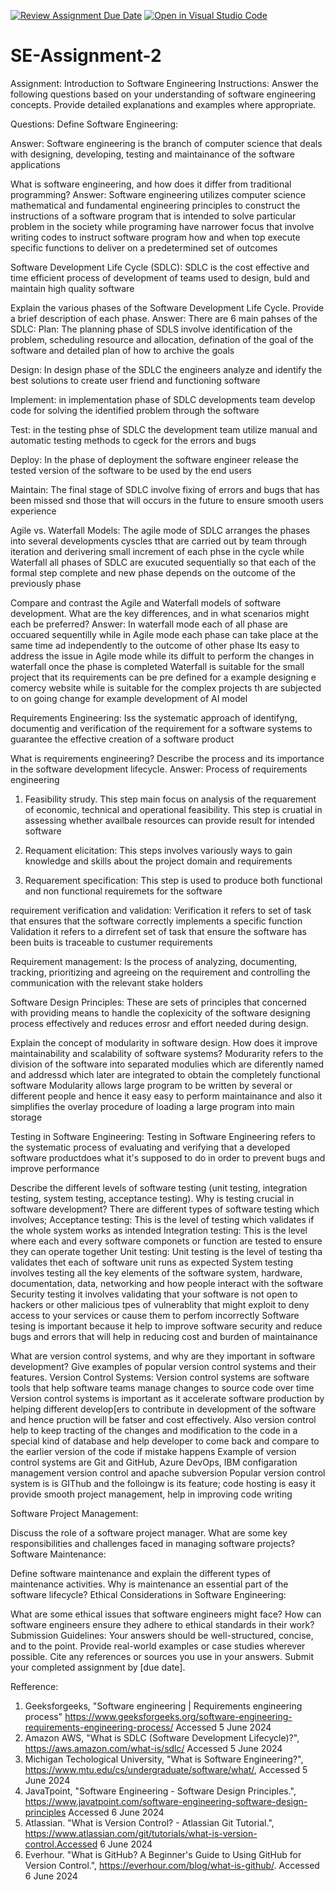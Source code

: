 [![Review Assignment Due Date](https://classroom.github.com/assets/deadline-readme-button-24ddc0f5d75046c5622901739e7c5dd533143b0c8e959d652212380cedb1ea36.svg)](https://classroom.github.com/a/-ucQIGTc)
[![Open in Visual Studio Code](https://classroom.github.com/assets/open-in-vscode-718a45dd9cf7e7f842a935f5ebbe5719a5e09af4491e668f4dbf3b35d5cca122.svg)](https://classroom.github.com/online_ide?assignment_repo_id=15205655&assignment_repo_type=AssignmentRepo)
# SE-Assignment-2
Assignment: Introduction to Software Engineering
Instructions:
Answer the following questions based on your understanding of software engineering concepts. Provide detailed explanations and examples where appropriate.

Questions:
Define Software Engineering:

Answer: Software engineering is the branch of computer science that deals with designing, developing, testing and maintainance of the software applications

What is software engineering, and how does it differ from traditional programming?
Answer: Software engineering utilizes computer science  mathematical and fundamental engineering principles to construct the instructions of a software program that is intended to solve particular problem in the society while programing have narrower focus that involve writing codes to instruct software program how and when top execute specific functions to deliver on a predetermined set of outcomes

Software Development Life Cycle (SDLC): SDLC is the cost effective and time efficient process of development of teams used to design, buld and maintain high quality software

Explain the various phases of the Software Development Life Cycle. Provide a brief description of each phase.
Answer: There are 6 main pahses of the SDLC:
Plan: The planning phase  of SDLS involve identification of the problem, scheduling resource and allocation, defination of the goal of the software and detailed plan of how to archive the goals

Design: In design phase of the SDLC the engineers analyze and identify the best solutions to create user friend and functioning software

Implement: in implementation phase of SDLC developments team develop code for solving the identified problem through the software

Test: in the testing phse of SDLC the development team utilize manual and automatic testing methods to cgeck for the errors and bugs

Deploy: In the phase of deployment the software engineer release the tested version of the software to be used by the end users

Maintain: The final stage of SDLC involve fixing of errors and bugs that has been missed snd those that will occurs in the future to ensure smooth users experience

Agile vs. Waterfall Models:
The agile mode of SDLC arranges the phases into several developments cyscles tthat are carried out  by team through iteration and derivering small increment of each phse in the cycle while Waterfall all phases of SDLC are exucuted sequentially so that each of the formal step complete and new phase depends on the outcome of the previously phase

Compare and contrast the Agile and Waterfall models of software development. What are the key differences, and in what scenarios might each be preferred?
Answer:
In waterfall mode each of all phase are occuared sequentilly while in Agile mode each phase can take place at the same time ad independently to the outcome of other phase
Its easy to address the issue in Agile mode while its diffult to perform the changes in waterfall once the phase is completed
Waterfall is suitable for the small project that its requirements can be pre defined for a example designing e comercy website while is suitable for the complex projects th are subjected to on going change for example development of AI model


Requirements Engineering:
Iss the systematic approach of identifyng, documentig and verification of the requirement for a software systems to guarantee  the effective creation of a software product

What is requirements engineering? Describe the process and its importance in the software development lifecycle.
Answer: Process of requirements engineering
1. Feasibility strudy. This step main focus on analysis of the requarement of economic, technical and operational feasibility. This step is cruatial in assessing whether availbale resources can provide result for intended software

2. Requament elicitation: This steps involves variously ways to gain knowledge and skills about the project domain and requirements

3. Requarement specification: This step is used to produce both functional and non functional requiremets for the software

requirement verification and validation: Verification it refers to set of task that ensures that the software correctly implements a specific function
Validation it refers to a dirrefent set of task that ensure the software has been buits is traceable to custumer requirements

Requirement management:  Is the process of analyzing, documenting, tracking, prioritizing and agreeing on the requirement and controlling the communication with the relevant stake holders 

Software Design Principles: These are sets of principles that concerned with providing means to handle the coplexicity of the software designing process effectively and reduces errosr and effort needed during design.

Explain the concept of modularity in software design. How does it improve maintainability and scalability of software systems?
Modurarity refers to the division of the software into separated modulies which are diferently named and addressd which later are integrated to obtain the completely functional software
Modularity allows large program to be written by several or different people and hence it easy easy to perform maintainance and also it simplifies the overlay procedure of loading a large program into main storage 

Testing in Software Engineering: Testing in Software Engineering refers to the systematic process of evaluating and verifying that a developed software productdoes what it's supposed to do in order to prevent bugs and improve performance

Describe the different levels of software testing (unit testing, integration testing, system testing, acceptance testing). Why is testing crucial in software development?
There are different types of software testing which involves;
Acceptance testing: This is the level of testing which validates if the whole system works as intended
Integration testing: This is the level where each and every software componets  or function are tested to ensure they can operate together
Unit testing: Unit testing is the level of testing tha validates thet each of software unit runs as expected
System testing involves testing all the key elements of the software system, hardware, documentation, data, networking and how people interact with the software
Security testing it involves validating that your software is not open to hackers or other malicious tpes of vulnerablity that might exploit to deny access to your services or cause them to perfom incorrectly 
Software tesing is important because it help to improve software security and reduce bugs and errors that will help in reducing cost and burden of maintainance

What are version control systems, and why are they important in software development? Give examples of popular version control systems and their features.
Version Control Systems: Version control systems are software tools that help software teams manage changes to source code over time
Version control systems is important as it accelerate software production by helping different develop[ers to contribute in development of the software and hence pruction will be fatser and cost effectively. Also version control help to keep tracting of the changes and modification to the code in a special kind of database and help developer to come back and compare to the earlier version of the code if mistake happens
Example of version control systems are Git and GitHub, Azure DevOps, IBM configaration management version control and apache subversion
Popular version control system is is GIThub and the folloingw is its feature; code hosting is easy it provide smooth project management, help in improving code writing 

Software Project Management:

Discuss the role of a software project manager. What are some key responsibilities and challenges faced in managing software projects?
Software Maintenance:

Define software maintenance and explain the different types of maintenance activities. Why is maintenance an essential part of the software lifecycle?
Ethical Considerations in Software Engineering:

What are some ethical issues that software engineers might face? How can software engineers ensure they adhere to ethical standards in their work?
Submission Guidelines:
Your answers should be well-structured, concise, and to the point.
Provide real-world examples or case studies wherever possible.
Cite any references or sources you use in your answers.
Submit your completed assignment by [due date].

Refference:
1. Geeksforgeeks, "Software engineering | Requirements engineering process" https://www.geeksforgeeks.org/software-engineering-requirements-engineering-process/ Accessed 5 June 2024
2. Amazon AWS, "What is SDLC (Software Development Lifecycle)?", https://aws.amazon.com/what-is/sdlc/ Accessed 5 June 2024
3. Michigan Techological University, "What is Software Engineering?", https://www.mtu.edu/cs/undergraduate/software/what/, Accessed 5 June 2024
4. JavaTpoint, "Software Engineering - Software Design Principles.", https://www.javatpoint.com/software-engineering-software-design-principles Accessed 6 June 2024
5. Atlassian. "What is Version Control? - Atlassian Git Tutorial.", https://www.atlassian.com/git/tutorials/what-is-version-control.Accessed 6 June 2024
6. Everhour. "What is GitHub? A Beginner's Guide to Using GitHub for Version Control.", https://everhour.com/blog/what-is-github/. Accessed 6 June 2024
